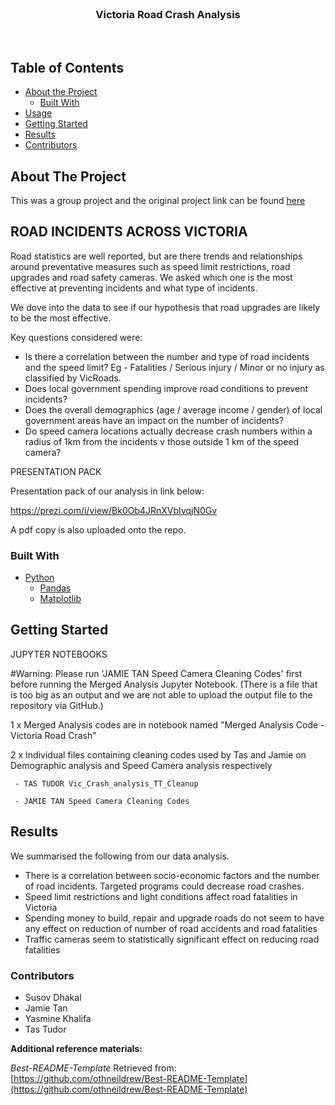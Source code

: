 <!---Project Logo -->
<br />
<p align="center">
  <h3 align="center">Victoria Road Crash Analysis</h3>
  <br />
</p>


<!-- TABLE OF CONTENTS -->
## Table of Contents

* [About the Project](#about-the-project)
  * [Built With](#built-with)
* [Usage](#usage)
* [Getting Started](#getting-started)
* [Results](#results)
* [Contributors](#contributors)


<!-- ABOUT THE PROJECT -->
## About The Project 

This was a group project and the original project link can be found <a href="https://github.com/Jamie-GiHu/Victoria_Road_Crashes" alt="Victoria Road Crash Original Repo">here</a>
## ROAD INCIDENTS ACROSS VICTORIA

 Road statistics are well reported, but are there trends and relationships around preventative measures such as speed limit restrictions, road upgrades and road safety cameras.  We asked which one is the most effective at preventing incidents and what type of incidents.  

 We dove into the data to see if our hypothesis that road upgrades are likely to be the most effective.

 Key questions considered were:

 * Is there a correlation between the number and type of road incidents and the speed limit?  Eg - Fatalities / Serious injury / Minor or no injury as classified by VicRoads.
 * Does local government spending improve road conditions to prevent incidents?
 * Does the overall demographics (age / average income / gender) of local government areas have an impact on the number of incidents?
 * Do speed camera locations actually decrease crash numbers within a radius of 1km from the incidents v those outside 1 km of the speed camera?


PRESENTATION PACK

 Presentation pack of our analysis in link below:
 
https://prezi.com/i/view/Bk0Ob4JRnXVbIvqjN0Gv

A pdf copy is also uploaded onto the repo.

### Built With
* [Python](https://www.python.org/about/)
  * [Pandas](https://pandas.pydata.org/pandas-docs/stable/getting_started/index.html)
  * [Matplotlib](https://matplotlib.org/3.3.1/contents.html)
 
 
## Getting Started
JUPYTER NOTEBOOKS
 
 #Warning: Please run 'JAMIE TAN Speed Camera Cleaning Codes' first before running the Merged Analysis Jupyter Notebook. 
 (There is a file that is too big as an output and we are not able to upload the output file to the repository via GitHub.)
 
 1 x Merged Analysis codes are in notebook named "Merged Analysis Code - Victoria Road Crash"
 
 2 x Individual files containing cleaning codes used by Tas and Jamie on Demographic analysis and Speed Camera analysis respectively
 
     - TAS TUDOR Vic_Crash_analysis_TT_Cleanup
     
     - JAMIE TAN Speed Camera Cleaning Codes
 
## Results
We summarised the following from our data analysis.

* There is a correlation between socio-economic factors and the number of road incidents. Targeted programs could decrease road crashes.
* Speed limit restrictions and light conditions affect road fatalities in Victoria
* Spending money to build, repair and upgrade roads do not seem to have any effect on reduction of  number of road accidents and road fatalities
* Traffic cameras seem to statistically significant effect on reducing road fatalities

### Contributors
* Susov Dhakal
* Jamie Tan
* Yasmine Khalifa
* Tas Tudor

**Additional reference materials:**

_Best-README-Template_ Retrieved from: [https://github.com/othneildrew/Best-README-Template](https://github.com/othneildrew/Best-README-Template)






